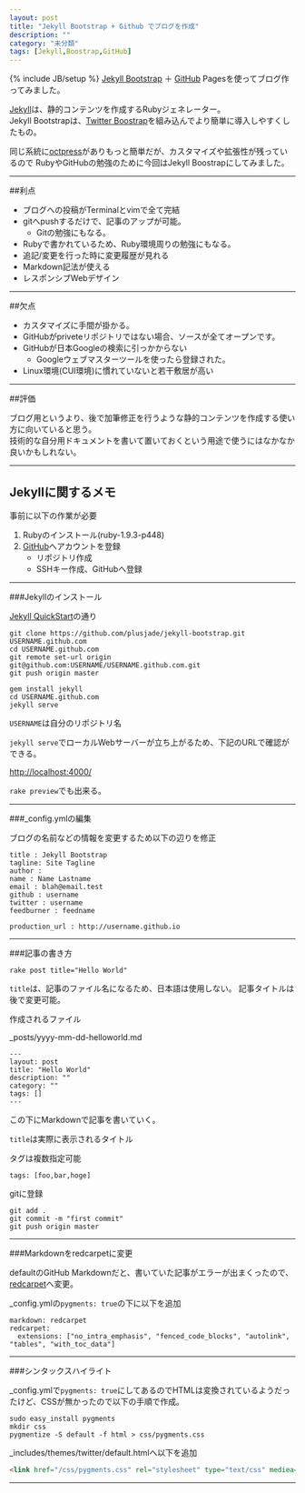 ```yaml
---
layout: post
title: "Jekyll Bootstrap + Github でブログを作成"
description: ""
category: "未分類"
tags: [Jekyll,Boostrap,GitHub]
---
```

{% include JB/setup %}
[Jekyll Bootstrap][] ＋ [GitHub][] Pagesを使ってブログ作ってみました。

[Jekyll][]は、静的コンテンツを作成するRubyジェネレーター。  
Jekyll Bootstrapは、[Twitter Boostrap][]を組み込んでより簡単に導入しやすくしたもの。  

同じ系統に[octpress][]がありもっと簡単だが、カスタマイズや拡張性が残っているので
RubyやGitHubの勉強のために今回はJekyll Boostrapにしてみました。

---

##利点

* ブログへの投稿がTerminalとvimで全て完結
* gitへpushするだけで、記事のアップが可能。
	* Gitの勉強にもなる。
* Rubyで書かれているため、Ruby環境周りの勉強にもなる。
* 追記/変更を行った時に変更履歴が見れる
* Markdown記法が使える
* レスポンシブWebデザイン

---

##欠点

* カスタマイズに手間が掛かる。
* GitHubがpriveteリポジトリではない場合、ソースが全てオープンです。
* GitHubが日本Googleの検索に引っかからない
	* Googleウェブマスターツールを使ったら登録された。
* Linux環境(CUI環境)に慣れていないと若干敷居が高い

---

##評価

ブログ用というより、後で加筆修正を行うような静的コンテンツを作成する使い方に向いていると思う。  
技術的な自分用ドキュメントを書いて置いておくという用途で使うにはなかなか良いかもしれない。

---

## Jekyllに関するメモ

事前に以下の作業が必要

1. Rubyのインストール(ruby-1.9.3-p448)
2. [GitHub][]へアカウントを登録
	* リポジトリ作成
	* SSHキー作成、GitHubへ登録

---

###Jekyllのインストール

[Jekyll QuickStart][]の通り

```
git clone https://github.com/plusjade/jekyll-bootstrap.git USERNAME.github.com
cd USERNAME.github.com
git remote set-url origin git@github.com:USERNAME/USERNAME.github.com.git
git push origin master

gem install jekyll
cd USERNAME.github.com 
jekyll serve
```

`USERNAME`は自分のリポジトリ名

`jekyll serve`でローカルWebサーバーが立ち上がるため、下記のURLで確認ができる。

<http://localhost:4000/>

`rake preview`でも出来る。

---

###_config.ymlの編集

ブログの名前などの情報を変更するため以下の辺りを修正

```
title : Jekyll Bootstrap
tagline: Site Tagline
author :
name : Name Lastname
email : blah@email.test
github : username
twitter : username
feedburner : feedname

production_url : http://username.github.io
```

---

###記事の書き方

```
rake post title="Hello World"
```

`title`は、記事のファイル名になるため、日本語は使用しない。
記事タイトルは後で変更可能。

作成されるファイル

_posts/yyyy-mm-dd-helloworld.md

```
---
layout: post
title: "Hello World"
description: ""
category: ""
tags: []
---
```

この下にMarkdownで記事を書いていく。

`title`は実際に表示されるタイトル

タグは複数指定可能

```
tags: [foo,bar,hoge]
```

gitに登録

```
git add .
git commit -m "first commit"
git push origin master
```

---

###Markdownをredcarpetに変更

defaultのGitHub Markdownだと、書いていた記事がエラーが出まくったので、[redcarpet][]へ変更。

_config.ymlの`pygments: true`の下に以下を追加

```
markdown: redcarpet
redcarpet:
  extensions: ["no_intra_emphasis", "fenced_code_blocks", "autolink", "tables", "with_toc_data"]
```

---

###シンタックスハイライト

_config.ymlで`pygments: true`にしてあるのでHTMLは変換されているようだったけど、CSSが無かったので以下の手順で作成。

```
sudo easy_install pygments
mkdir css
pygmentize -S default -f html > css/pygments.css
```

_includes/themes/twitter/default.htmlへ以下を追加

```html
<link href="/css/pygments.css" rel="stylesheet" type="text/css" mediea="all">↲
```

---

[Jekyll]: http://jekyllrb.com/
[Jekyll Bootstrap]: http://jekyllbootstrap.com/
[GitHub]: https://github.com/
[Twitter Boostrap]: http://getbootstrap.com/
[Jekyll QuickStart]: http://jekyllbootstrap.com/usage/jekyll-quick-start.html
[octpress]: http://octopress.org
[redcarpet]: https://github.com/vmg/redcarpet
